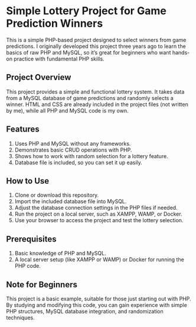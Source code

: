 # Simple Lottery Project for Game Prediction Winners

This is a simple PHP-based project designed to select winners from game predictions. I originally developed this project three years ago to learn the basics of raw PHP and MySQL, so it’s great for beginners who want hands-on practice with fundamental PHP skills.

## Project Overview

This project provides a simple and functional lottery system. It takes data from a MySQL database of game predictions and randomly selects a winner. HTML and CSS are already included in the project files (not written by me), while all PHP and MySQL code is my own.

## Features

1. Uses PHP and MySQL without any frameworks.
2. Demonstrates basic CRUD operations with PHP.
3. Shows how to work with random selection for a lottery feature.
4. Database file is included, so you can set it up easily.

## How to Use

1. Clone or download this repository.
2. Import the included database file into MySQL.
3. Adjust the database connection settings in the PHP files if needed.
4. Run the project on a local server, such as XAMPP, WAMP, or Docker.
5. Use your browser to access the project and test the lottery selection.

## Prerequisites

1. Basic knowledge of PHP and MySQL.
2. A local server setup (like XAMPP or WAMP) or Docker for running the PHP code.

## Note for Beginners

This project is a basic example, suitable for those just starting out with PHP. By studying and modifying this code, you can gain experience with simple PHP structures, MySQL database integration, and randomization techniques.
